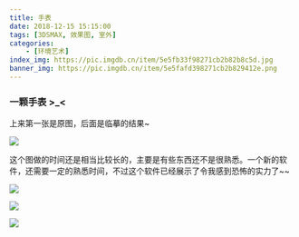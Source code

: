 ```yaml
---
title: 手表
date: 2018-12-15 15:15:00
tags: [3DSMAX, 效果图, 室外]
categories: 
	- [环境艺术]
index_img: https://pic.imgdb.cn/item/5e5fb33f98271cb2b82b8c5d.jpg
banner_img: https://pic.imgdb.cn/item/5e5fafd398271cb2b829412e.png
---
```

### 一颗手表     >_<

上来第一张是原图，后面是临摹的结果~

![](https://pic.imgdb.cn/item/5e5fb01e98271cb2b8296289.png)

这个图做的时间还是相当比较长的，主要是有些东西还不是很熟悉。一个新的软件，还需要一定的熟悉时间，不过这个软件已经展示了令我感到恐怖的实力了~~

![](https://pic.imgdb.cn/item/5e5fbd6a98271cb2b8322938.jpg)

![](https://pic.imgdb.cn/item/5e5fafe698271cb2b8294a89.png)

![](https://pic.imgdb.cn/item/5e5fafd398271cb2b829412e.png)
